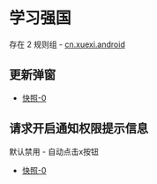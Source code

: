 # 学习强国

存在 2 规则组 - [cn.xuexi.android](/src/apps/cn.xuexi.android.ts)

## 更新弹窗

- [快照-0](https://i.gkd.li/import/import/12715139)

## 请求开启通知权限提示信息

默认禁用 - 自动点击x按钮

- [快照-0](https://i.gkd.li/import/import/12715160)
